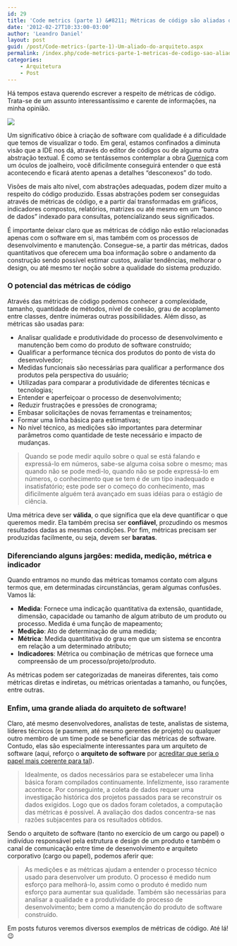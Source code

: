 ```yaml
---
id: 29
title: 'Code metrics (parte 1) &#8211; Métricas de código são aliadas do arquiteto'
date: '2012-02-27T10:33:00-03:00'
author: 'Leandro Daniel'
layout: post
guid: /post/Code-metrics-(parte-1)-Um-aliado-do-arquiteto.aspx
permalink: /index.php/code-metrics-parte-1-metricas-de-codigo-sao-aliadas-do-arquiteto/
categories:
    - Arquitetura
    - Post
---
```


Há tempos estava querendo escrever a respeito de métricas de código. Trata-se de um assunto interessantíssimo e carente de informações, na minha opinião.

![](http://leandrodaniel.com/pics/oculosJoalheiro.jpg)

Um significativo óbice à criação de software com qualidade é a dificuldade que temos de visualizar o todo. Em geral, estamos confinados a diminuta visão que a IDE nos dá, através do editor de códigos ou de alguma outra abstração textual. É como se tentássemos contemplar a obra [Guernica](http://pt.wikipedia.org/wiki/Ficheiro:Mural_del_Gernika.jpg) com um óculos de joalheiro, você dificilmente conseguirá entender o que está acontecendo e ficará atento apenas a detalhes “desconexos” do todo.

Visões de mais alto nível, com abstrações adequadas, podem dizer muito a respeito do código produzido. Essas abstrações podem ser conseguidas através de métricas de código, e a partir daí transformadas em gráficos, indicadores compostos, relatórios, matrizes ou até mesmo em um “banco de dados” indexado para consultas, potencializando seus significados.

É importante deixar claro que as métricas de código não estão relacionadas apenas com o software em si, mas também com os processos de desenvolvimento e manutenção. Consegue-se, a partir das métricas, dados quantitativos que oferecem uma boa informação sobre o andamento da construção sendo possível estimar custos, avaliar tendências, melhorar o design, ou até mesmo ter noção sobre a qualidade do sistema produzido.

### O potencial das métricas de código

Através das métricas de código podemos conhecer a complexidade, tamanho, quantidade de métodos, nível de coesão, grau de acoplamento entre classes, dentre inúmeras outras possibilidades. Além disso, as métricas são usadas para:

- Analisar qualidade e produtividade do processo de desenvolvimento e manutenção bem como do produto de software construído;
- Qualificar a performance técnica dos produtos do ponto de vista do desenvolvedor;
- Medidas funcionais são necessárias para qualificar a performance dos produtos pela perspectiva do usuário;
- Utilizadas para comparar a produtividade de diferentes técnicas e tecnologias;
- Entender e aperfeiçoar o processo de desenvolvimento;
- Reduzir frustrações e pressões de cronograma;
- Embasar solicitações de novas ferramentas e treinamentos;
- Formar uma linha básica para estimativas;
- No nível técnico, as medições são importantes para determinar parâmetros como quantidade de teste necessário e impacto de mudanças.

> Quando se pode medir aquilo sobre o qual se está falando e expressá-lo em números, sabe-se alguma coisa sobre o mesmo; mas quando não se pode medi-lo, quando não se pode expressá-lo em números, o conhecimento que se tem é de um tipo inadequado e insatisfatório; este pode ser o começo do conhecimento, mas dificilmente alguém terá avançado em suas idéias para o estágio de ciência.

Uma métrica deve ser **válida**, o que significa que ela deve quantificar o que queremos medir. Ela também precisa ser **confiável**, prozudindo os mesmos resultados dadas as mesmas condições. Por fim, métricas precisam ser produzidas facilmente, ou seja, devem ser **baratas**.

### Diferenciando alguns jargões: medida, medição, métrica e indicador

Quando entramos no mundo das métricas tomamos contato com alguns termos que, em determinadas circunstâncias, geram algumas confusões. Vamos lá:

- **Medida**: Fornece uma indicação quantitativa da extensão, quantidade, dimensão, capacidade ou tamanho de algum atributo de um produto ou processo. Medida é uma função de mapeamento;
- **Medição**: Ato de determinação de uma medida;
- **Métrica**: Medida quantitativa do grau em que um sistema se encontra em relação a um determinado atributo;
- **Indicadores**: Métrica ou combinação de métricas que fornece uma compreensão de um processo/projeto/produto.

As métricas podem ser categorizadas de maneiras diferentes, tais como métricas diretas e indiretas, ou métricas orientadas a tamanho, ou funções, entre outras.

### Enfim, uma grande aliada do arquiteto de software!

Claro, até mesmo desenvolvedores, analistas de teste, analistas de sistema, líderes técnicos (e pasmem, até mesmo gerentes de projeto) ou qualquer outro membro de um time pode se beneficiar das métricas de software. Contudo, elas são especialmente interessantes para um arquiteto de software (aqui, reforço o **arquiteto de software** por [acreditar que seria o papel mais coerente para tal](http://leandrodaniel.com/index.php/Refletindo-sobre-funcoes-e-niveis-de-arquitetura-em-uma-empresa)).

> Idealmente, os dados necessários para se estabelecer uma linha básica foram compilados continuamente. Infelizmente, isso raramente acontece. Por conseguinte, a coleta de dados requer uma investigação histórica dos projetos passados para se reconstruir os dados exigidos. Logo que os dados foram coletados, a computação das métricas é possível. A avaliação dos dados concentra-se nas razões subjacentes para os resultados obtidos.

Sendo o arquiteto de software (tanto no exercício de um cargo ou papel) o indivíduo responsável pela estrutura e design de um produto e também o canal de comunicação entre time de desenvolvimento e arquiteto corporativo (cargo ou papel), podemos aferir que:

> As medições e as métricas ajudam a entender o processo técnico usado para desenvolver um produto. O processo é medido num esforço para melhorá-lo, assim como o produto é medido num esforço para aumentar sua qualidade. Também são necessárias para analisar a qualidade e a produtividade do processo de desenvolvimento; bem como a manutenção do produto de software construído.

Em posts futuros veremos diversos exemplos de métricas de código. Até lá! 😉